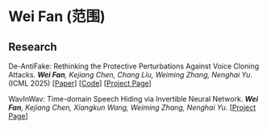 # Wei Fan (范围)

## Research
De-AntiFake: Rethinking the Protective Perturbations Against Voice Cloning Attacks. _**Wei Fan**, Kejiang Chen, Chang Liu, Weiming Zhang, Nenghai Yu_. (ICML 2025)
[[Paper](https://arxiv.org/abs/2507.02606)] [[Code](https://github.com/cyberrrange/De-AntiFake)] [[Project Page](https://de-antifake.github.io/)]

WavInWav: Time-domain Speech Hiding via Invertible Neural Network. _**Wei Fan**, Kejiang Chen, Xiangkun Wang, Weiming Zhang, Nenghai Yu_.
[[Project Page](https://cyberrrange.github.io/project/wavinwav)]

